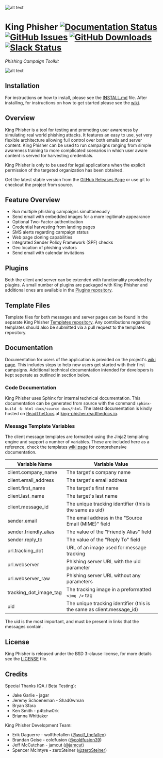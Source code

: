 ![alt text](https://github.com/securestate/king-phisher/raw/master/data/king-phisher-logo.png "King Phisher")

# King Phisher [![Documentation Status][doc-status]][doc-link] [![GitHub Issues][issue-status]][issue-link] [![GitHub Downloads][downloads-status]][downloads-link] [![Slack Status][slack-status]][slack-link]
*Phishing Campaign Toolkit*

![alt text](https://raw.githubusercontent.com/securestate/king-phisher/screenshots/dashboard.png "Campaign Dashboard")

## Installation
For instructions on how to install, please see the
[INSTALL.md](https://github.com/securestate/king-phisher/blob/master/INSTALL.md)
file. After installing, for instructions on how to get started please see the
[wiki](https://github.com/securestate/king-phisher/wiki).

## Overview
King Phisher is a tool for testing and promoting user awareness by simulating
real world phishing attacks. It features an easy to use, yet very flexible
architecture allowing full control over both emails and server content.
King Phisher can be used to run campaigns ranging from simple awareness
training to more complicated scenarios in which user aware content is served
for harvesting credentials.

King Phisher is only to be used for legal applications when the explicit
permission of the targeted organization has been obtained.

Get the latest stable version from the
[GitHub Releases Page](https://github.com/securestate/king-phisher/releases) or
use git to checkout the project from source.

## Feature Overview
 * Run multiple phishing campaigns simultaneously
 * Send email with embedded images for a more legitimate appearance
 * Optional Two-Factor authentication
 * Credential harvesting from landing pages
 * SMS alerts regarding campaign status
 * Web page cloning capabilities
 * Integrated Sender Policy Framework (SPF) checks
 * Geo location of phishing visitors
 * Send email with calendar invitations

## Plugins
Both the client and server can be extended with functionality provided by
plugins. A small number of plugins are packaged with King Phisher and
additional ones are available in the [Plugins repository](https://github.com/securestate/king-phisher-plugins).

## Template Files
Template files for both messages and server pages can be found in the separate
King Phisher [Templates repository](https://github.com/securestate/king-phisher-templates).
Any contributions regarding templates should also be submitted via a pull
request to the templates repository.

## Documentation
Documentation for users of the application is provided on the project's
[wiki page](https://github.com/securestate/king-phisher/wiki). This includes
steps to help new users get started with their first campaigns. Additional
technical documentation intended for developers is kept seperate as outlined
in section below.

### Code Documentation
King Phisher uses Sphinx for internal technical documentation. This
documentation can be generated from source with the command
```sphinx-build -b html docs/source docs/html```. The latest documentation is
kindly hosted on [ReadTheDocs](https://readthedocs.org/) at
[king-phisher.readthedocs.io][doc-link].

### Message Template Variables
The client message templates are formatted using the Jinja2 templating engine
and support a number of variables. These are included here as a reference, check
the templates [wiki page](https://github.com/securestate/king-phisher/wiki/Templates)
for comprehensive documentation.

Variable Name              | Variable Value
---------------------------|---------------
client.company\_name       | The target's company name
client.email\_address      | The target's email address
client.first\_name         | The target's first name
client.last\_name          | The target's last name
client.message\_id         | The unique tracking identifier (this is the same as uid)
sender.email               | The email address in the "Source Email (MIME)" field
sender.friendly\_alias     | The value of the "Friendly Alias" field
sender.reply\_to           | The value of the "Reply To" field
url.tracking\_dot          | URL of an image used for message tracking
url.webserver              | Phishing server URL with the uid parameter
url.webserver\_raw         | Phishing server URL without any parameters
tracking\_dot\_image\_tag  | The tracking image in a preformatted ```<img />``` tag
uid                        | The unique tracking identifier (this is the same as client.message_id)

The uid is the most important, and must be present in links that the messages
contain.

## License
King Phisher is released under the BSD 3-clause license, for more details see
the [LICENSE](https://github.com/securestate/king-phisher/blob/master/LICENSE) file.

## Credits
Special Thanks (QA / Beta Testing):

 - Jake Garlie - jagar
 - Jeremy Schoeneman - Shad0wman
 - Bryan Sfara
 - Ken Smith - p4tchw0rk
 - Brianna Whittaker

King Phisher Development Team:

 - Erik Daguerre - wolfthefallen ([@wolf_thefallen](https://twitter.com/wolf_thefallen))
 - Brandan Geise - coldfusion ([@coldfusion39](https://twitter.com/coldfusion39))
 - Jeff McCutchan - jamcut ([@jamcut](https://twitter.com/jamcut))
 - Spencer McIntyre - zeroSteiner ([@zeroSteiner](https://twitter.com/zeroSteiner))

[doc-link]: http://king-phisher.readthedocs.io/en/latest
[doc-status]: https://readthedocs.org/projects/king-phisher/badge/?version=latest
[downloads-link]: https://github.com/securestate/king-phisher/releases
[downloads-status]: https://img.shields.io/github/downloads/securestate/king-phisher/total.svg
[issue-link]: https://github.com/securestate/king-phisher/issues
[issue-status]: http://img.shields.io/github/issues/securestate/king-phisher.svg
[slack-link]: https://king-phisher-slackin.herokuapp.com/
[slack-status]: https://img.shields.io/badge/slack-join-brightgreen.svg
